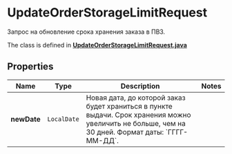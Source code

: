 

# UpdateOrderStorageLimitRequest

Запрос на обновление срока хранения заказа в ПВЗ.

The class is defined in **[UpdateOrderStorageLimitRequest.java](../../src/main/java/org/openapitools/model/UpdateOrderStorageLimitRequest.java)**

## Properties

Name | Type | Description | Notes
------------ | ------------- | ------------- | -------------
**newDate** | `LocalDate` | Новая дата, до которой заказ будет храниться в пункте выдачи.  Срок хранения можно увеличить не больше, чем на 30 дней.  Формат даты: &#x60;ГГГГ-ММ-ДД&#x60;.  | 



